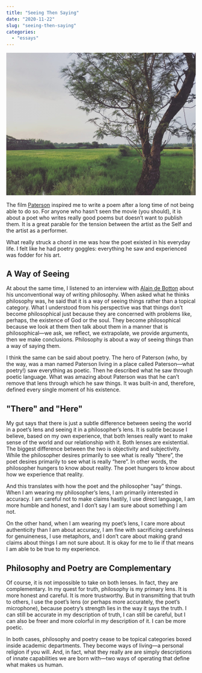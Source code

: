 ```yaml
---
title: "Seeing Then Saying"
date: "2020-11-22"
slug: "seeing-then-saying"
categories:
  - "essays"
---
```


![A tree on the fields](images/afternoon-on-the-fields.jpg)

The film [Paterson](https://www.youtube.com/watch?v=m8pGJBgiiDU) inspired me to write a poem after a long time of not being able to do so. For anyone who hasn’t seen the movie (you should), it is about a poet who writes really good poems but doesn’t want to publish them. It is a great parable for the tension between the artist as the Self and the artist as a performer.

What really struck a chord in me was how the poet existed in his everyday life. I felt like he had poetry goggles: everything he saw and experienced was fodder for his art.

## A Way of Seeing

At about the same time, I listened to an interview with [Alain de Botton](https://philosophybites.com/2007/11/alain-de-botton.html) about his unconventional way of writing philosophy. When asked what he thinks philosophy was, he said that it is a way of seeing things rather than a topical category. What I understood from his perspective was that things don’t become philosophical just because they are concerned with problems like, perhaps, the existence of God or the soul. They become philosophical because we look at them then talk about them in a manner that is philosophical—we ask, we reflect, we extrapolate, we provide arguments, then we make conclusions. Philosophy is about a way of seeing things than a way of saying them.

I think the same can be said about poetry. The hero of Paterson (who, by the way, was a man named Paterson living in a place called Paterson—what poetry!) saw everything as poetic. Then he described what he saw through poetic language. What was amazing about Paterson was that he can’t remove that lens through which he saw things. It was built-in and, therefore, defined every single moment of his existence.

## "There" and "Here"

My gut says that there is just a subtle difference between seeing the world in a poet’s lens and seeing it in a philosopher’s lens. It is subtle because I believe, based on my own experience, that both lenses really want to make sense of the world and our relationship with it. Both lenses are existential. The biggest difference between the two is objectivity and subjectivity. While the philosopher desires primarily to see what is really “there”, the poet desires primarily to see what is really “here”. In other words, the philosopher hungers to know about reality. The poet hungers to know about how we experience that reality.

And this translates with how the poet and the philosopher “say” things. When I am wearing my philosopher’s lens, I am primarily interested in accuracy. I am careful not to make claims hastily, I use direct language, I am more humble and honest, and I don’t say I am sure about something I am not.

On the other hand, when I am wearing my poet’s lens, I care more about authenticity than I am about accuracy, I am fine with sacrificing carefulness for genuineness, I use metaphors, and I don’t care about making grand claims about things I am not sure about. It is okay for me to lie if that means I am able to be true to my experience.

## Philosophy and Poetry are Complementary

Of course, it is not impossible to take on both lenses. In fact, they are complementary. In my quest for truth, philosophy is my primary lens. It is more honest and careful. It is more trustworthy. But in transmitting that truth to others, I use the poet’s lens (or perhaps more accurately, the poet’s microphone), because poetry’s strength lies in the way it says the truth. I can still be accurate in my description of truth, I can still be careful, but I can also be freer and more colorful in my description of it. I can be more poetic.

In both cases, philosophy and poetry cease to be topical categories boxed inside academic departments. They become ways of living—a personal religion if you will. And, in fact, what they really are are simply descriptions of innate capabilities we are born with—two ways of operating that define what makes us human.
